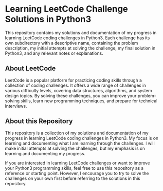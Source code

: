 # Learning LeetCode Challenge Solutions in Python3

This repository contains my solutions and documentation of my progress in learning LeetCode coding challenges in Python3. Each challenge has its own subdirectory with a descriptive name, containing the problem description, my initial attempts at solving the challenge, my final solution in Python3, and any relevant notes or explanations.

## About LeetCode

LeetCode is a popular platform for practicing coding skills through a collection of coding challenges. It offers a wide range of challenges in various difficulty levels, covering data structures, algorithms, and system design topics. By solving these challenges, you can improve your problem-solving skills, learn new programming techniques, and prepare for technical interviews.

## About this Repository

This repository is a collection of my solutions and documentation of my progress in learning LeetCode coding challenges in Python3. My focus is on learning and documenting what I am learning through the challenges. I will make initial attempts at solving the challenges, but my emphasis is on learning and documenting my progress.

If you are interested in learning LeetCode challenges or want to improve your Python3 programming skills, feel free to use this repository as a reference or starting point. However, I encourage you to try to solve the challenges on your own first before referring to the solutions in this repository.